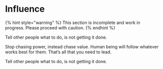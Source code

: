 # Influence

{% hint style="warning" %}
This section is incomplete and work in progress. Please proceed with caution.
{% endhint %}



Tell other people what to do, is not getting it done.



Stop chasing power, instead chase value. Human being will follow whatever works best for them. That’s all that you need to lead.



Tell other people what to do, is not getting it done.

